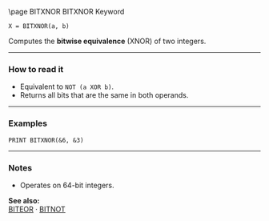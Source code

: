 \page BITXNOR BITXNOR Keyword
```basic
X = BITXNOR(a, b)
```

Computes the **bitwise equivalence** (XNOR) of two integers.

---

### How to read it
- Equivalent to `NOT (a XOR b)`.
- Returns all bits that are the same in both operands.

---

### Examples
```basic
PRINT BITXNOR(&6, &3)
```

---

### Notes
- Operates on 64-bit integers.

**See also:**  
[BITEOR](https://github.com/brainboxdotcc/retro-rocket/wiki/BITEOR) · [BITNOT](https://github.com/brainboxdotcc/retro-rocket/wiki/BITNOT)
